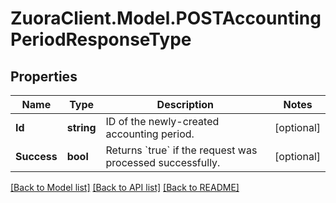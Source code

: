 # ZuoraClient.Model.POSTAccountingPeriodResponseType

## Properties

Name | Type | Description | Notes
------------ | ------------- | ------------- | -------------
**Id** | **string** | ID of the newly-created accounting period.  | [optional] 
**Success** | **bool** | Returns &#x60;true&#x60; if the request was processed successfully.  | [optional] 

[[Back to Model list]](../README.md#documentation-for-models) [[Back to API list]](../README.md#documentation-for-api-endpoints) [[Back to README]](../README.md)

